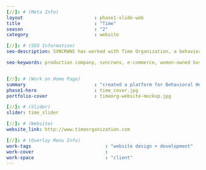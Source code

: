 ```yaml
---
[//]: # (Meta Info)
layout                          : phase1-slide-web
title 					        : "Time"
season				            : "2"
category 						: website

[//]: # (SEO Information)
seo-description: SVNCRWNS has worked with Time Organization, a behavioral health agency, to launch its platform sharing the services they offer in the mental health care space for youth and adults serving the state of Maryland.

seo-keywords: production company, svncrwns, e-commerce, women-owned businesses, creative team, consulting, business operations, launch my brand, manage my brand, photography, videography, special projects


[//]: # (Work on Home Page)
summary                         : "created a platform for Behavioral Health organization, Time, to share their services within the healthcare space"
phase1-hero                     : time_cover.jpg
portfolio-cover 				: timeorg-website-mockup.jpg

[//]: # (Slider)
slider: time_slider

[//]: # (Website)
website_link: http://www.timeorganization.com

[//]: # (Overlay Menu Info)
work-tags 							: "website design + development"
work-cover							:
work-space 							: "client"
---
```

